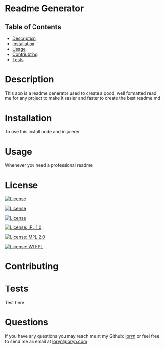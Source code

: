  
 # Readme Generator

## Table of Contents
 - [Description](#description)
 - [Installation](#installation)
 - [Usage](#usage)
 - [Contriubting](#contriubtion)
 - [Tests](#tests)
    

 # Description
   This app is a readme generator used to create a good, well formatted read me for any project to make it easier and faster to create the best readme.md

  # Installation 
   To use this install node and inquierer


 # Usage 
   Whenever you need a professional readme

# License
[![License](https://img.shields.io/badge/License-Apache%202.0-blue.svg)](https://opensource.org/licenses/Apache-2.0)

[![License](https://img.shields.io/badge/License-Boost%201.0-lightblue.svg)](https://www.boost.org/LICENSE_1_0.txt)

[![License](https://img.shields.io/badge/License-EPL%201.0-red.svg)](https://opensource.org/licenses/EPL-1.0)

[![License: IPL 1.0](https://img.shields.io/badge/License-IPL%201.0-blue.svg)](https://opensource.org/licenses/IPL-1.0)

[![License: MPL 2.0](https://img.shields.io/badge/License-MPL%202.0-brightgreen.svg)](https://opensource.org/licenses/MPL-2.0)

[![License: WTFPL](https://img.shields.io/badge/License-WTFPL-brightgreen.svg)](http://www.wtfpl.net/about/)

 # Contributing
   

# Tests 
   Test here


 # Questions
 If you have any questions you may reach me at my Github: [loryn](https://github.com/loryn) or feel free to send me an email at
    loryn@loryn.com  
    